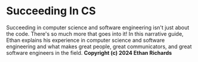 # Succeeding In CS

Succeeding in computer science and software engineering
isn't just about the code. There's so much more that
goes into it! In this narrative guide, Ethan explains 
his experience in computer science and software engineering
and what makes great people, great communicators, and
great software engineers in the field. **Copyright (c) 2024 Ethan Richards**
